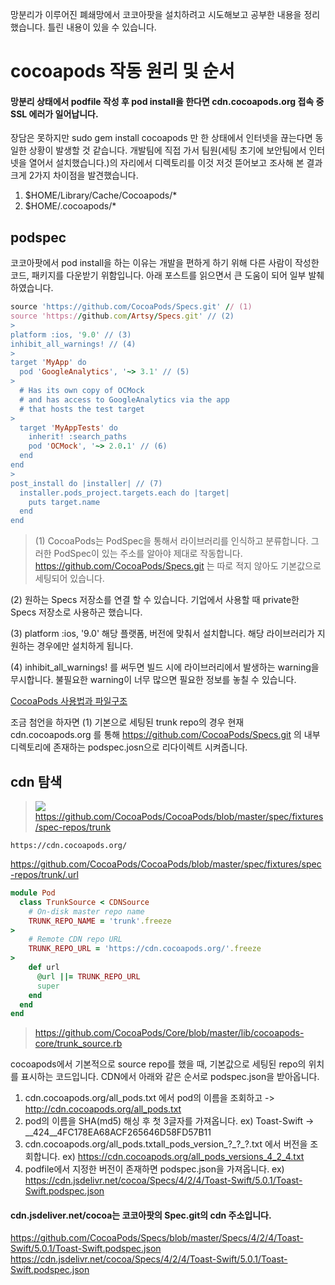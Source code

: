 망분리가 이루어진 폐쇄망에서 코코아팟을 설치하려고 시도해보고 공부한 내용을 정리했습니다.
틀린 내용이 있을 수 있습니다.

# cocoapods 작동 원리 및 순서
#### 망분리 상태에서 podfile 작성 후 pod install을 한다면 cdn.cocoapods.org 접속 중 SSL 에러가 일어납니다.
장담은 못하지만 sudo gem install cocoapods 만 한 상태에서 인터넷을 끊는다면 동일한 상황이 발생할 것 같습니다.
개발팀에 직접 가서 팀원(세팅 초기에 보안팀에서 인터넷을 열어서 설치했습니다.)의 자리에서 디렉토리를 이것 저것 뜯어보고 조사해 본 결과 크게 2가지 차이점을 발견했습니다.

1. $HOME/Library/Cache/Cocoapods/* 
2. $HOME/.cocoapods/*


## podspec

코코아팟에서 pod install을 하는 이유는 개발을 편하게 하기 위해 다른 사람이 작성한 코드, 패키지를 다운받기 위함입니다. 아래 포스트를 읽으면서 큰 도움이 되어 일부 발췌하였습니다.


>
```rb
source 'https://github.com/CocoaPods/Specs.git' // (1)
source 'https://github.com/Artsy/Specs.git' // (2)
>
platform :ios, '9.0' // (3)
inhibit_all_warnings! // (4)
>
target 'MyApp' do
  pod 'GoogleAnalytics', '~> 3.1' // (5)
>
  # Has its own copy of OCMock
  # and has access to GoogleAnalytics via the app
  # that hosts the test target
>
  target 'MyAppTests' do
    inherit! :search_paths
    pod 'OCMock', '~> 2.0.1' // (6)
  end
end
>
post_install do |installer| // (7)
  installer.pods_project.targets.each do |target|
    puts target.name
  end
end
```
>(1) CocoaPods는 PodSpec을 통해서 라이브러리를 인식하고 분류합니다. 그러한 PodSpec이 있는 주소를 알아야 제대로 작동합니다. https://github.com/CocoaPods/Specs.git 는 따로 적지 않아도 기본값으로 세팅되어 있습니다.
>
(2) 원하는 Specs 저장소를 연결 할 수 있습니다. 기업에서 사용할 때 private한 Specs 저장소로 사용하곤 했습니다.
>
(3) platform :ios, '9.0' 해당 플랫폼, 버전에 맞춰서 설치합니다. 해당 라이브러리가 지원하는 경우에만 설치하게 됩니다.
>
(4) inhibit_all_warnings! 를 써두면 빌드 시에 라이브러리에서 발생하는 warning을 무시합니다. 불필요한 warning이 너무 많으면 필요한 정보를 놓칠 수 있습니다.
>
 [CocoaPods 사용법과 파일구조](https://medium.com/@hongseongho/cocoapods-%EC%82%AC%EC%9A%A9%EB%B2%95%EA%B3%BC-%ED%8C%8C%EC%9D%BC%EA%B5%AC%EC%A1%B0-c0ea2ef362d6)

조금 첨언을 하자면 (1) 기본으로 세팅된 trunk repo의 경우 현재 cdn.cocoapods.org 를 통해 https://github.com/CocoaPods/Specs.git 의 내부 디렉토리에 존재하는 podspec.josn으로 리다이렉트 시켜줍니다. 

## cdn 탐색

>![](https://velog.velcdn.com/images/cyeongy/post/a9ad4bea-a786-4e0b-b49e-a9f304c9e96a/image.png)
https://github.com/CocoaPods/CocoaPods/blob/master/spec/fixtures/spec-repos/trunk
```
https://cdn.cocoapods.org/
```
https://github.com/CocoaPods/CocoaPods/blob/master/spec/fixtures/spec-repos/trunk/.url
>

>
```rb
module Pod
  class TrunkSource < CDNSource
    # On-disk master repo name
    TRUNK_REPO_NAME = 'trunk'.freeze
>
    # Remote CDN repo URL
    TRUNK_REPO_URL = 'https://cdn.cocoapods.org/'.freeze
>
    def url
      @url ||= TRUNK_REPO_URL
      super
    end
  end
end
```
> https://github.com/CocoaPods/Core/blob/master/lib/cocoapods-core/trunk_source.rb


cocoapods에서 기본적으로 source repo를 했을 때, 기본값으로 세팅된 repo의 위치를 표시하는 코드입니다. CDN에서 아래와 같은 순서로 podspec.json을 받아옵니다.

1. cdn.cocoapods.org/all_pods.txt 에서 pod의 이름을 조회하고
-> http://cdn.cocoapods.org/all_pods.txt
2. pod의 이름을 SHA(md5) 해싱 후 첫 3글자를 가져옵니다. 
ex) Toast-Swift -> __424__4FC178EA68ACF265646D58FD57B11
3. cdn.cocoapods.org/all_pods.txtall_pods_version\_?\_?\_?.txt 에서 버전을 조회합니다.
ex) https://cdn.cocoapods.org/all_pods_versions_4_2_4.txt
4. podfile에서 지정한 버전이 존재하면 podspec.json을 가져옵니다. 
ex) https://cdn.jsdelivr.net/cocoa/Specs/4/2/4/Toast-Swift/5.0.1/Toast-Swift.podspec.json
#### cdn.jsdeliver.net/cocoa는 코코아팟의 Spec.git의 cdn 주소입니다.
https://github.com/CocoaPods/Specs/blob/master/Specs/4/2/4/Toast-Swift/5.0.1/Toast-Swift.podspec.json 
https://cdn.jsdelivr.net/cocoa/Specs/4/2/4/Toast-Swift/5.0.1/Toast-Swift.podspec.json
